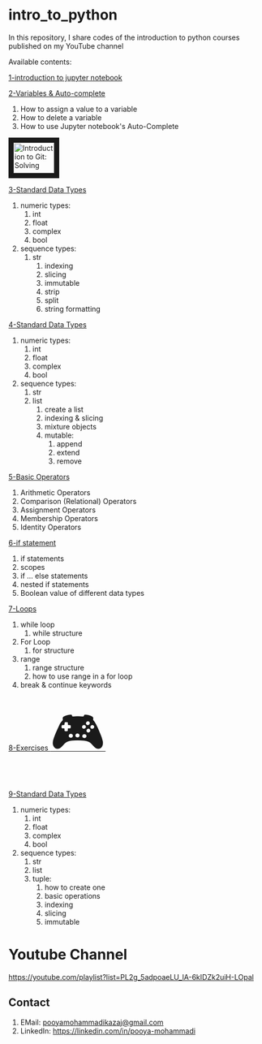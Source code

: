 # intro_to_python

In this repository, I share codes of the introduction to python courses published on my YouTube channel

Available contents:

[1-introduction to jupyter notebook](https://github.com/faridehmoteeyan/intro_to_python/blob/master/01_jupyter_notebook_introduction.ipynb)

[2-Variables & Auto-complete](https://github.com/faridehmoteeyan/intro_to_python/blob/master/02_variables_autocomplete.ipynb)
1. How to assign a value to a variable
2. How to delete a variable
3. How to use Jupyter notebook's Auto-Complete
<p align="left">
<a href="https://www.youtube.com/watch?v=GZeYrpFSZ1g&list=PL2g_5adpoaeLU_lA-6kIDZk2uiH-LOpal&index=4https://www.youtube.com/watch?v=GZeYrpFSZ1g&list=PL2g_5adpoaeLU_lA-6kIDZk2uiH-LOpal&index=4" target="_blank"><img src="https://img.youtube.com/vi/iUZVQ39KoT4/0.jpg" alt="Introduction to Git: Solving merge conflicts using merge" class="center" width="80" height="60" border="10" /></a>
</p>

[3-Standard Data Types](https://github.com/faridehmoteeyan/intro_to_python/blob/master/03_data_types_strings.ipynb)
1. numeric types:
    1. int
    2. float
    3. complex
    4. bool
2. sequence types:
    1. str
        1. indexing
        2. slicing
        3. immutable
        4. strip
        5. split
        6. string formatting
        
[4-Standard Data Types](https://github.com/faridehmoteeyan/intro_to_python/blob/master/04_data_types_lists.ipynb)
1. numeric types:
    1. int
    2. float
    3. complex
    4. bool
2. sequence types:
    1. str
    2. list
        1. create a list
        2. indexing & slicing
        3. mixture objects
        4. mutable:
            1. append
            2. extend
            3. remove
            
[5-Basic Operators](https://github.com/faridehmoteeyan/intro_to_python/blob/master/05_basic_operators.ipynb)
1. Arithmetic Operators
2. Comparison (Relational) Operators
3. Assignment Operators
4. Membership Operators 
5. Identity Operators


[6-if statement](https://github.com/faridehmoteeyan/intro_to_python/blob/master/06_if_statement.ipynb)
1. if statements
2. scopes
3. if ... else statements
4. nested if statements
5. Boolean value of different data types

[7-Loops](https://github.com/faridehmoteeyan/intro_to_python/blob/master/07_loops.ipynb)
1. while loop
    1. while structure
2. For Loop
    1. for structure
3. range
    1. range structure 
    2. how to use range in a for loop
4. break & continue keywords

[8-Exercises <span style='font-size:100px;'>&#127918;</span>](https://github.com/faridehmoteeyan/intro_to_python/blob/master/08_loops_if_else_exercises.ipynb)

[9-Standard Data Types](https://github.com/faridehmoteeyan/intro_to_python/blob/master/09_data_types_tuple.ipynb)
1. numeric types:
    1. int
    2. float
    3. complex
    4. bool
2. sequence types:
    1. str
    2. list
    3. tuple:
        1. how to create one 
        2. basic operations
        3. indexing
        4. slicing
        5. immutable




 




# Youtube Channel
https://youtube.com/playlist?list=PL2g_5adpoaeLU_lA-6kIDZk2uiH-LOpal

## Contact

1. EMail: pooyamohammadikazaj@gmail.com
2. LinkedIn: https://linkedin.com/in/pooya-mohammadi

